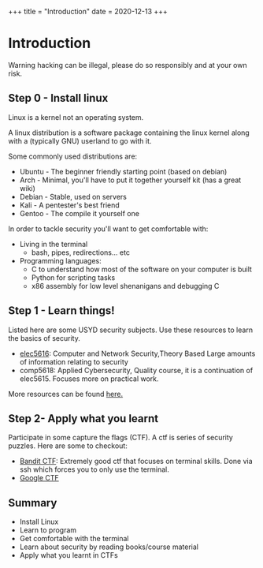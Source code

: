 +++
title = "Introduction"
date = 2020-12-13
+++


# Introduction
Warning hacking can be illegal, please do so responsibly and at your own risk.

## Step 0 - Install linux
Linux is a kernel not an operating system.

A linux distribution is a software package containing the linux kernel along with a (typically GNU) userland to go with it.

Some commonly used distributions are:
- Ubuntu - The beginner friendly starting point (based on debian)
- Arch - Minimal, you'll have to put it together yourself kit (has a great wiki)
- Debian - Stable, used on servers
- Kali - A pentester's best friend
- Gentoo - The compile it yourself one

In order to tackle security you'll want to get comfortable with:
- Living in the terminal
	- bash, pipes, redirections... etc
- Programming languages:
	- C to understand how most of the software on your computer is built
	- Python for scripting tasks
	- x86 assembly for low level shenanigans and debugging C

## Step 1 - Learn things!
Listed here are some USYD security subjects. Use these resources to learn the basics of security.
- [elec5616](https://elec5616.com/lectures.html): Computer and Network Security,Theory Based Large amounts of information relating to security
- comp5618: Applied Cybersecurity, Quality course, it is a continuation of elec5615. Focuses more on practical work.

More resources can be found [here.](../resources)

## Step 2- Apply what you learnt
Participate in some capture the flags (CTF). A ctf is series of security puzzles. Here are some to checkout:
- [Bandit CTF](http://overthewire.org/wargames/bandit/): Extremely good ctf that focuses on terminal skills. Done via ssh which forces you to only use the terminal.
- [Google CTF](https://capturetheflag.withgoogle.com/)

## Summary
- Install Linux
- Learn to program
- Get comfortable with the terminal
- Learn about security by reading books/course material
- Apply what you learnt in CTFs
